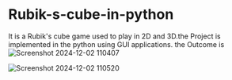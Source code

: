 # Rubik-s-cube-in-python
It is a Rubik's cube game used to play in 2D and 3D.the Project is implemented in the python using GUI applications.
the Outcome is 
![Screenshot 2024-12-02 110407](https://github.com/user-attachments/assets/e72ccd7d-2adf-48cd-81ea-8cb81e0ba356)

![Screenshot 2024-12-02 110520](https://github.com/user-attachments/assets/ad1e7cec-9ba0-47f8-b0c4-45e9ff31772c)

